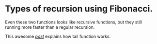 <h1>Types of recursion using Fibonacci.</h1>
<p>Even these two functions looks like recursive functions, but they still running more faster than a regular recursion.</p>
This awesome <i><a href="https://bit.ly/3hPMDjj">post</a></i> explains how tail function works.
